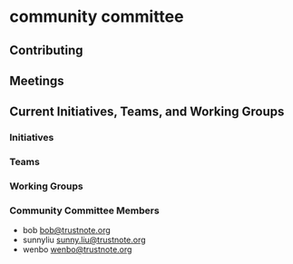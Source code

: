 # community committee 

## Contributing

## Meetings

## Current Initiatives, Teams, and Working Groups

### Initiatives

### Teams



### Working Groups



### Community Committee Members

* bob <bob@trustnote.org>
* sunnyliu <sunny.liu@trustnote.org>
* wenbo <wenbo@trustnote.org>



